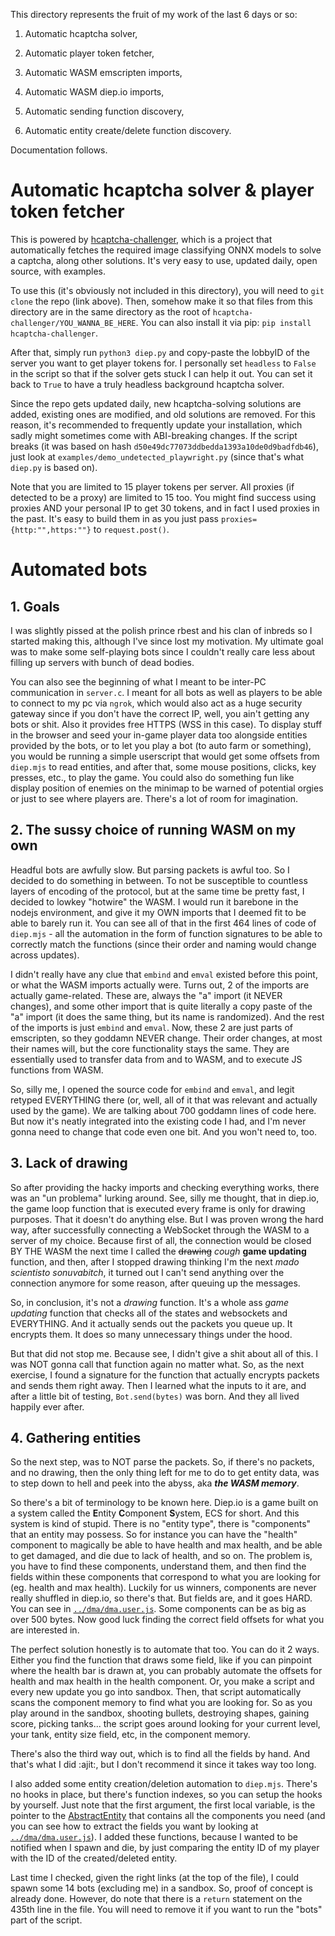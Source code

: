 This directory represents the fruit of my work of the last 6 days or so:

1. Automatic hcaptcha solver,

2. Automatic player token fetcher,

3. Automatic WASM emscripten imports,

4. Automatic WASM diep.io imports,

5. Automatic sending function discovery,

6. Automatic entity create/delete function discovery.

Documentation follows.

# Automatic hcaptcha solver & player token fetcher

This is powered by [hcaptcha-challenger](https://github.com/QIN2DIM/hcaptcha-challenger), which is a project that automatically fetches the required image classifying ONNX models to solve a captcha, along other solutions. It's very easy to use, updated daily, open source, with examples.

To use this (it's obviously not included in this directory), you will need to `git clone` the repo (link above). Then, somehow make it so that files from this directory are in the same directory as the root of `hcaptcha-challenger/YOU_WANNA_BE_HERE`. You can also install it via pip: `pip install hcaptcha-challenger`.

After that, simply run `python3 diep.py` and copy-paste the lobbyID of the server you want to get player tokens for. I personally set `headless` to `False` in the script so that if the solver gets stuck I can help it out. You can set it back to `True` to have a truly headless background hcaptcha solver.

Since the repo gets updated daily, new hcaptcha-solving solutions are added, existing ones are modified, and old solutions are removed. For this reason, it's recommended to frequently update your installation, which sadly might sometimes come with ABI-breaking changes. If the script breaks (it was based on hash `d50e49dc77073ddbedda1393a10de0d9badfdb46`), just look at `examples/demo_undetected_playwright.py` (since that's what `diep.py` is based on).

Note that you are limited to 15 player tokens per server. All proxies (if detected to be a proxy) are limited to 15 too. You might find success using proxies AND your personal IP to get 30 tokens, and in fact I used proxies in the past. It's easy to build them in as you just pass `proxies={http:"",https:""}` to `request.post()`.

# Automated bots

## 1. Goals

I was slightly pissed at the polish prince rbest and his clan of inbreds so I started making this, although I've since lost my motivation. My ultimate goal was to make some self-playing bots since I couldn't really care less about filling up servers with bunch of dead bodies.

You can also see the beginning of what I meant to be inter-PC communication in `server.c`. I meant for all bots as well as players to be able to connect to my pc via `ngrok`, which would also act as a huge security gateway since if you don't have the correct IP, well, you ain't getting any bots or shit. Also it provides free HTTPS (WSS in this case). To display stuff in the browser and seed your in-game player data too alongside entities provided by the bots, or to let you play a bot (to auto farm or something), you would be running a simple userscript that would get some offsets from `diep.mjs` to read entities, and after that, some mouse positions, clicks, key presses, etc., to play the game. You could also do something fun like display position of enemies on the minimap to be warned of potential orgies or just to see where players are. There's a lot of room for imagination.

## 2. The sussy choice of running WASM on my own

Headful bots are awfully slow. But parsing packets is awful too. So I decided to do something in between. To not be susceptible to countless layers of encoding of the protocol, but at the same time be pretty fast, I decided to lowkey "hotwire" the WASM. I would run it barebone in the nodejs environment, and give it my OWN imports that I deemed fit to be able to barely run it. You can see all of that in the first 464 lines of code of `diep.mjs` - all the automation in the form of function signatures to be able to correctly match the functions (since their order and naming would change across updates).

I didn't really have any clue that `embind` and `emval` existed before this point, or what the WASM imports actually were. Turns out, 2 of the imports are actually game-related. These are, always the "a" import (it NEVER changes), and some other import that is quite literally a copy paste of the "a" import (it does the same thing, but its name is randomized). And the rest of the imports is just `embind` and `emval`. Now, these 2 are just parts of emscripten, so they goddamn NEVER change. Their order changes, at most their names will, but the core functionality stays the same. They are essentially used to transfer data from and to WASM, and to execute JS functions from WASM.

So, silly me, I opened the source code for `embind` and `emval`, and legit retyped EVERYTHING there (or, well, all of it that was relevant and actually used by the game). We are talking about 700 goddamn lines of code here. But now it's neatly integrated into the existing code I had, and I'm never gonna need to change that code even one bit. And you won't need to, too.

## 3. Lack of drawing

So after providing the hacky imports and checking everything works, there was an "un problema" lurking around. See, silly me thought, that in diep.io, the game loop function that is executed every frame is only for drawing purposes. That it doesn't do anything else. But I was proven wrong the hard way, after successfully connecting a WebSocket through the WASM to a server of my choice. Because first of all, the connection would be closed BY THE WASM the next time I called the ~~drawing~~ *cough* **game updating** function, and then, after I stopped drawing thinking I'm the next *mado scientisto sonuvabitch*, it turned out I can't send anything over the connection anymore for some reason, after queuing up the messages.

So, in conclusion, it's not a *drawing* function. It's a whole ass *game updating* function that checks all of the states and websockets and EVERYTHING. And it actually sends out the packets you queue up. It encrypts them. It does so many unnecessary things under the hood.

But that did not stop me. Because see, I didn't give a shit about all of this. I was NOT gonna call that function again no matter what. So, as the next exercise, I found a signature for the function that actually encrypts packets and sends them right away. Then I learned what the inputs to it are, and after a little bit of testing, `Bot.send(bytes)` was born. And they all lived happily ever after.

## 4. Gathering entities

So the next step, was to NOT parse the packets. So, if there's no packets, and no drawing, then the only thing left for me to do to get entity data, was to step down to hell and peek into the abyss, aka ***the WASM memory***.

So there's a bit of terminology to be known here. Diep.io is a game built on a system called the **E**ntity **C**omponent **S**ystem, ECS for short. And this system is kind of stupid. There is no "entity type", there is "components" that an entity may possess. So for instance you can have the "health" component to magically be able to have health and max health, and be able to get damaged, and die due to lack of health, and so on. The problem is, you have to find these components, understand them, and then find the fields within these components that correspond to what you are looking for (eg. health and max health). Luckily for us winners, components are never really shuffled in diep.io, so there's that. But fields are, and it goes HARD. You can see in [`../dma/dma.user.js`](../dma/dma.user.js). Some components can be as big as over 500 bytes. Now good luck finding the correct field offsets for what you are interested in.

The perfect solution honestly is to automate that too. You can do it 2 ways. Either you find the function that draws some field, like if you can pinpoint where the health bar is drawn at, you can probably automate the offsets for health and max health in the health component. Or, you make a script and every new update you go into sandbox. Then, that script automatically scans the component memory to find what you are looking for. So as you play around in the sandbox, shooting bullets, destroying shapes, gaining score, picking tanks... the script goes around looking for your current level, your tank, entity size field, etc, in the component memory.

There's also the third way out, which is to find all the fields by hand. And that's what I did :ajit:, but I don't recommend it since it takes way too long.

I also added some entity creation/deletion automation to `diep.mjs`. There's no hooks in place, but there's function indexes, so you can setup the hooks by yourself. Just note that the first argument, the first local variable, is the pointer to the [AbstractEntity](https://github.com/ABCxFF/diepindepth/blob/main/memory/structs/AbstractEntity.h) that contains all the components you need (and you can see how to extract the fields you want by looking at [`../dma/dma.user.js`](../dma/dma.user.js)). I added these functions, because I wanted to be notified when I spawn and die, by just comparing the entity ID of my player with the ID of the created/deleted entity.

Last time I checked, given the right links (at the top of the file), I could spawn some 14 bots (excluding me) in a sandbox. So, proof of concept is already done. However, do note that there is a `return` statement on the 435th line in the file. You will need to remove it if you want to run the "bots" part of the script.
